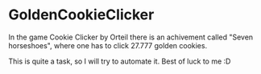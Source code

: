 # GoldenCookieClicker
In the game Cookie Clicker by Orteil there is an achivement called "Seven horseshoes", where one has to click 27.777 golden cookies.

This is quite a task, so I will try to automate it. 
Best of luck to me :D
